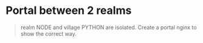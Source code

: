 # Portal between 2 realms

> realm NODE and village PYTHON are isolated. Create a portal nginx to show the correct way.

